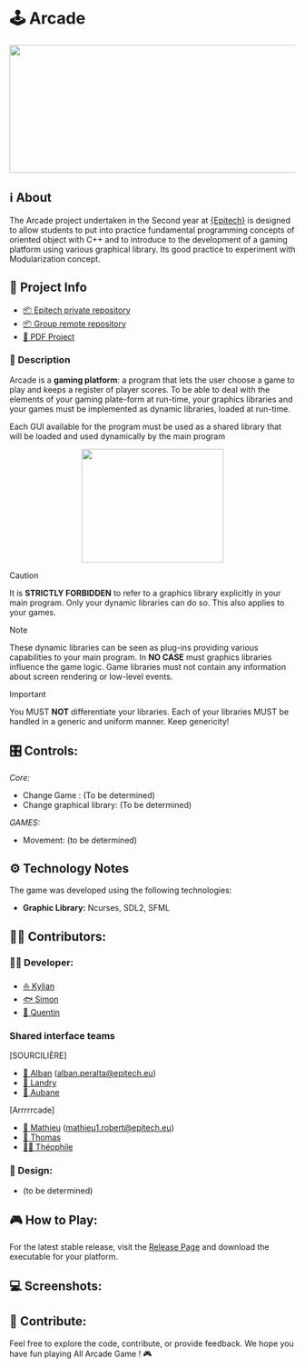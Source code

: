 # 🕹️ Arcade

<p align="center">
<img width="800" height="225" src="https://github.com/6im0n/Arcade/assets/46846093/f507a4ea-6bc8-4f86-b904-e9114cea61e5">
</p>

## **ℹ️ About**
The Arcade project undertaken in the Second year at [{Epitech}](https://www.epitech.eu/) is designed to allow students to put into practice fundamental programming concepts of oriented object with C++ and to introduce to the development of a gaming platform using various graphical library. Its good practice to experiment with Modularization concept.

## **📑 Project Info**
- [📦 Epitech private repository](https://github.com/EpitechPromo2027/B-OOP-400-NAN-4-1-arcade-simon.ganier-lombard)
- [📦 Group remote repository](https://github.com/6im0n/Arcade)
- [📄 PDF Project](https://intra.epitech.eu/module/2023/B-OOP-400/NAN-4-1/acti-633490/project/file/B-OOP-400_arcade.pdf)

### **📃 Description**

Arcade is a **gaming platform**: 
a program that lets the user choose a game to play and keeps a register of player scores. To be able to deal with the elements of your gaming plate-form at run-time, your graphics libraries and your games must be implemented as dynamic libraries, loaded at run-time.

Each GUI available for the program must be used as a shared library that will be loaded and used dynamically by the main program
<p align="center">
<img width="250" height="200" src="https://github.com/6im0n/Arcade/assets/46846093/eea8429e-e899-4f50-9434-2d2c9e0abf7e">
</p>



> [!CAUTION]
> It is **STRICTLY FORBIDDEN** to refer to a graphics library explicitly in your main program. Only your dynamic libraries can do so. This also applies to your games.


> [!NOTE]
> These dynamic libraries can be seen as plug-ins providing various capabilities to your main program. In **NO CASE** must graphics libraries influence the game logic. Game libraries must not contain any information about screen rendering or low-level events.

> [!IMPORTANT]  
> You MUST **NOT** differentiate your libraries. Each of your libraries MUST be handled in a generic and uniform manner. Keep genericity!
## **🎛️ Controls:**

*Core:*
- Change Game : (To be determined)
- Change graphical library: (To be determined)

*GAMES:*
- Movement: (to be determined)

## **⚙️ Technology Notes**

The game was developed using the following technologies:

- **Graphic Library:** Ncurses, SDL2, SFML

## **🙍‍♂️ Contributors:**

### **👨‍💻 Developer:**
- [⛵ Kylian](https://github.com/Njord201)
- [🐟 Simon](https://github.com/6im0n)
- [🦁 Quentin](https://github.com/Quentintnrl)

### Shared interface teams
[SOURCILIÈRE]
- [🍑 Alban](https://github.com/Peralban) (alban.peralta@epitech.eu)
- [🦁 Landry](https://github.com/landryarki)
- [💪 Aubane](https://github.com/AubaneNourry)

[Arrrrrcade]
- [🦝 Mathieu](https://github.com/mathieurobert1) (mathieu1.robert@epitech.eu)
- [🧸 Thomas](https://github.com/Thomaltarix)
- [🏄‍♂️ Théophile](https://github.com/theophile-jr)


### **🍦 Design:**
- (to be determined)

## **🎮 How to Play:**

For the latest stable release, visit the [Release Page](https://github.com/6im0n/Arcade/tag/Release) and download the executable for your platform.

## **💻 Screenshots:**

## **👐 Contribute:**

Feel free to explore the code, contribute, or provide feedback. We hope you have fun playing All Arcade Game ! 🎮
